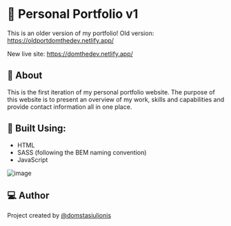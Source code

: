 # :selfie: Personal Portfolio v1
This is an older version of my portfolio!
Old version: https://oldportdomthedev.netlify.app/

New live site: https://domthedev.netlify.app/

## :receipt: About
This is the first iteration of my personal portfolio website. The purpose of this website is to present an overview of my work, skills and capabilities and provide contact information all in one place.

## :hammer: Built Using:
* HTML
* SASS (following the BEM naming convention)
* JavaScript

![image](https://user-images.githubusercontent.com/44949034/199633995-7923e155-2c05-43c3-b489-a0c48372297e.png)

## :computer: Author
Project created by [@domstasiulionis](https://github.com/domstasiulionis)
